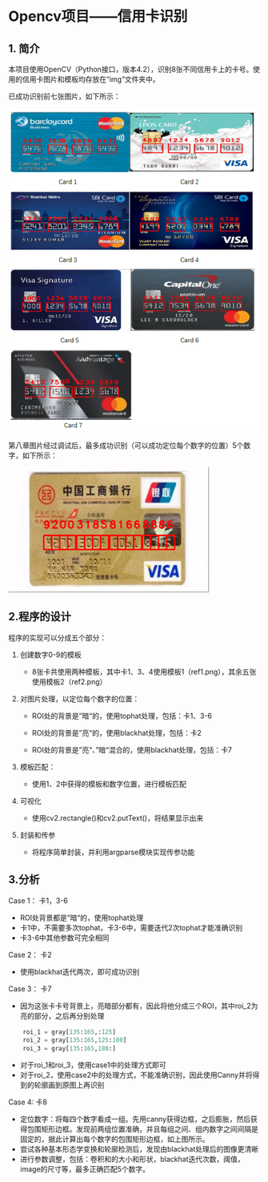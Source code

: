 # Opencv项目——信用卡识别

## 1. 简介

本项目使用OpenCV（Python接口，版本4.2），识别8张不同信用卡上的卡号。使用的信用卡图片和模板均存放在“img”文件夹中。

已成功识别前七张图片，如下所示：

![avatar](https://github.com/Lloyd-S/opencv3/blob/master/Peoject1_Credit_Card_Recogniton/results/Results1to7.png)

第八章图片经过调试后，最多成功识别（可以成功定位每个数字的位置）5个数字，如下所示：

![avatar](https://github.com/Lloyd-S/opencv3/blob/master/Peoject1_Credit_Card_Recogniton/results/res8.png)

## 2.程序的设计

程序的实现可以分成五个部分：

1. 创建数字0-9的模板

   - 8张卡共使用两种模板，其中卡1、3、4使用模板1（ref1.png），其余五张使用模板2（ref2.png）

2. 对图片处理，以定位每个数字的位置：

   - ROI处的背景是”暗“的，使用tophat处理，包括：卡1、3-6
   - ROI处的背景是”亮“的，使用blackhat处理，包括：卡2

   - ROI处的背景是”亮“、”暗“混合的，使用blackhat处理，包括：卡7

3. 模板匹配：

   - 使用1、2中获得的模板和数字位置，进行模板匹配

4. 可视化

   - 使用cv2.rectangle()和cv2.putText()，将结果显示出来

5. 封装和传参

   - 将程序简单封装，并利用argparse模块实现传参功能

## 3.分析

Case 1： 卡1，3-6

- ROI处背景都是”暗“的，使用tophat处理
- 卡1中，不需要多次tophat，卡3-6中，需要迭代2次tophat才能准确识别
- 卡3-6中其他参数可完全相同

Case 2： 卡2

- 使用blackhat迭代两次，即可成功识别

Case 3： 卡7

- 因为这张卡卡号背景上，亮暗部分都有，因此将他分成三个ROI，其中roi_2为亮的部分，之后再分别处理

```python
    roi_1 = gray[135:165,:125]
    roi_2 = gray[135:165,125:180]
    roi_3 = gray[135:165,180:]
```

- 对于roi_1和roi_3，使用case1中的处理方式即可
- 对于roi_2，使用case2中的处理方式，不能准确识别，因此使用Canny并将得到的轮廓画到原图上再识别

Case 4: 卡8

-  定位数字：将每四个数字看成一组。先用canny获得边框，之后膨胀，然后获得包围矩形边框。发现前两组位置准确，并且每组之间、组内数字之间间隔是固定的，据此计算出每个数字的包围矩形边框，如上图所示。
- 尝试各种基本形态学变换和轮廓检测后，发现由blackhat处理后的图像更清晰
- 进行参数调整，包括：卷积和的大小和形状，blackhat迭代次数，阈值，image的尺寸等，最多正确匹配5个数字。
